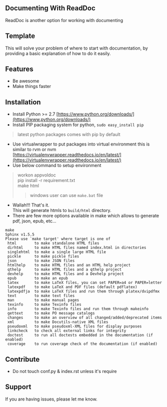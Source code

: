 ## Documenting With ReadDoc
ReadDoc is another option for working with documenting

Template
---

This will solve your problem of where to start with documentation,
by providing a basic explanation of how to do it easily.

Features
--------

- Be awesome
- Make things faster

Installation
------------
 - Install Python >= 2.7 [https://www.python.org/downloads/](https://www.python.org/downloads/)
 - Install PIP packaging system for python, `sudo easy_install pip`
 > latest python packages comes with pip by default
 - Use virtualwrapper to put packages into virtual environment this is similar to rvm or nvm [https://virtualenvwrapper.readthedocs.io/en/latest/](https://virtualenvwrapper.readthedocs.io/en/latest/)
 - Use below command to setup environment
 > workon appvoldoc   
 > pip install -r requirement.txt  
 > make html
 >> windows user can use `make.bat` file
 - Wallah!!! That's it.  
 This will generate htmls to `build/html` directory.
 - There are few more options available in make which allows to generate pdf, json, epub, etc...
 ```
make
Sphinx v1.5.5
Please use `make target' where target is one of
  html        to make standalone HTML files
  dirhtml     to make HTML files named index.html in directories
  singlehtml  to make a single large HTML file
  pickle      to make pickle files
  json        to make JSON files
  htmlhelp    to make HTML files and an HTML help project
  qthelp      to make HTML files and a qthelp project
  devhelp     to make HTML files and a Devhelp project
  epub        to make an epub
  latex       to make LaTeX files, you can set PAPER=a4 or PAPER=letter
  latexpdf    to make LaTeX and PDF files (default pdflatex)
  latexpdfja  to make LaTeX files and run them through platex/dvipdfmx
  text        to make text files
  man         to make manual pages
  texinfo     to make Texinfo files
  info        to make Texinfo files and run them through makeinfo
  gettext     to make PO message catalogs
  changes     to make an overview of all changed/added/deprecated items
  xml         to make Docutils-native XML files
  pseudoxml   to make pseudoxml-XML files for display purposes
  linkcheck   to check all external links for integrity
  doctest     to run all doctests embedded in the documentation (if enabled)
  coverage    to run coverage check of the documentation (if enabled)
```

Contribute
----------

- Do not touch conf.py & index.rst unless it's require

Support
-------

If you are having issues, please let me know.
